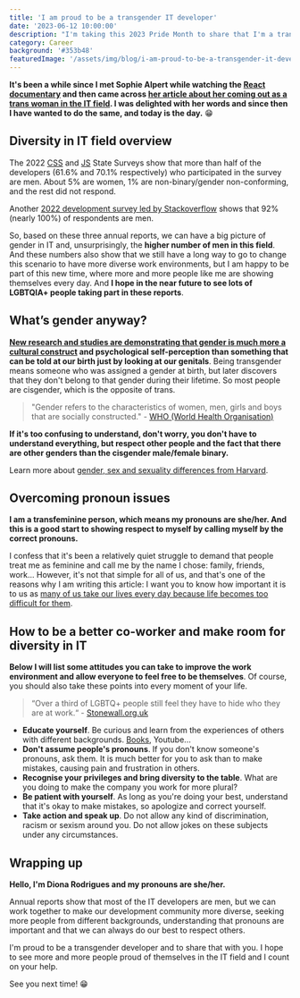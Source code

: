 ```yaml
---
title: 'I am proud to be a transgender IT developer'
date: '2023-06-12 10:00:00'
description: "I'm taking this 2023 Pride Month to share that I'm a transgender IT developer and would love to inspire others to do the same. Let's build together an IT area with more diversity."
category: Career
background: '#353b48'
featuredImage: '/assets/img/blog/i-am-proud-to-be-a-transgender-it-developer.jpg'
---
```


**It's been a while since I met Sophie Alpert while watching the [React documentary](https://dionarodrigues.dev/blog/reactjs-behind-the-scenes) and then came across [her article about her coming out as a trans woman in the IT field](https://sophiebits.com/2017/08/26/hi-im-trans). I was delighted with her words and since then I have wanted to do the same, and today is the day.** 😁

## Diversity in IT field overview

The 2022 [CSS](https://2022.stateofcss.com/en-US/demographics/#gender) and [JS](https://2022.stateofjs.com/en-US/demographics/#gender) State Surveys show that more than half of the developers (61.6% and 70.1% respectively) who participated in the survey are men. About 5% are women, 1% are non-binary/gender non-conforming, and the rest did not respond.

Another [2022 development survey led by Stackoverflow](https://survey.stackoverflow.co/2022/#section-demographics-gender) shows that 92% (nearly 100%) of respondents are men.

So, based on these three annual reports, we can have a big picture of gender in IT and, unsurprisingly, the **higher number of men in this field**. And these numbers also show that we still have a long way to go to change this scenario to have more diverse work environments, but I am happy to be part of this new time, where more and more people like me are showing themselves every day. And **I hope in the near future to see lots of LGBTQIA+ people taking part in these reports**.

## What’s gender anyway?

**[New research and studies are demonstrating that gender is much more a cultural construct](https://www.who.int/news-room/questions-and-answers/item/gender-and-health) and psychological self-perception than something that can be told at our birth just by looking at our genitals**. Being transgender means someone who was assigned a gender at birth, but later discovers that they don't belong to that gender during their lifetime. So most people are cisgender, which is the opposite of trans.

> "Gender refers to the characteristics of women, men, girls and boys that are socially constructed." - [WHO (World Health Organisation)](https://www.who.int/health-topics/gender)

**If it's too confusing to understand, don't worry, you don't have to understand everything, but respect other people and the fact that there are other genders than the cisgender male/female binary.**

Learn more about [gender, sex and sexuality differences from Harvard](https://lgbt.hms.harvard.edu/terminology).

## Overcoming pronoun issues

**I am a transfeminine person, which means my pronouns are she/her. And this is a good start to showing respect to myself by calling myself by the correct pronouns.**

I confess that it's been a relatively quiet struggle to demand that people treat me as feminine and call me by the name I chose: family, friends, work... However, it's not that simple for all of us, and that's one of the reasons why I am writing this article: I want you to know how important it is to us as [many of us take our lives every day because life becomes too difficult for them](https://www.gendergp.com/what-is-the-transgender-suicide-rate/).

## How to be a better co-worker and make room for diversity in IT

**Below I will list some attitudes you can take to improve the work environment and allow everyone to feel free to be themselves**. Of course, you should also take these points into every moment of your life.

> “Over a third of LGBTQ+ people still feel they have to hide who they are at work.“ - [Stonewall.org.uk](https://www.stonewall.org.uk/about-us/news/7-ways-you-can-be-lgbtq-ally-work)

- **Educate yourself**. Be curious and learn from the experiences of others with different backgrounds. [Books](https://bulletin.hds.harvard.edu/sex-gender-and-sexuality/), Youtube...
- **Don't assume people's pronouns**. If you don't know someone's pronouns, ask them. It is much better for you to ask than to make mistakes, causing pain and frustration in others.
- **Recognise your privileges and bring diversity to the table**. What are you doing to make the company you work for more plural?
- **Be patient with yourself**. As long as you're doing your best, understand that it's okay to make mistakes, so apologize and correct yourself.
- **Take action and speak up**. Do not allow any kind of discrimination, racism or sexism around you. Do not allow jokes on these subjects under any circumstances.

## Wrapping up

**Hello, I'm Diona Rodrigues and my pronouns are she/her.**

Annual reports show that most of the IT developers are men, but we can work together to make our development community more diverse, seeking more people from different backgrounds, understanding that pronouns are important and that we can always do our best to respect others.

I'm proud to be a transgender developer and to share that with you. I hope to see more and more people proud of themselves in the IT field and I count on your help.

See you next time! 😁
